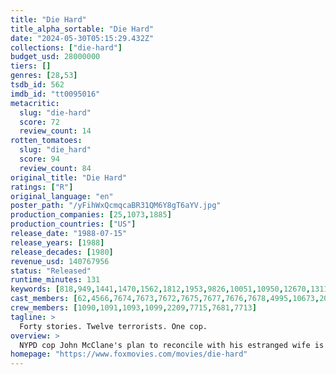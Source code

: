 ```yaml
---
title: "Die Hard"
title_alpha_sortable: "Die Hard"
date: "2024-05-30T05:15:29.432Z"
collections: ["die-hard"]
budget_usd: 28000000
tiers: []
genres: [28,53]
tsdb_id: 562
imdb_id: "tt0095016"
metacritic:
  slug: "die-hard"
  score: 72
  review_count: 14
rotten_tomatoes:
  slug: "die_hard"
  score: 94
  review_count: 84
original_title: "Die Hard"
ratings: ["R"]
original_language: "en"
poster_path: "/yFihWxQcmqcaBR31QM6Y8gT6aYV.jpg"
production_companies: [25,1073,1885]
production_countries: ["US"]
release_date: "1988-07-15"
release_years: [1988]
release_decades: [1980]
revenue_usd: 140767956
status: "Released"
runtime_minutes: 131
keywords: [818,949,1441,1470,1562,1812,1953,9826,10051,10950,12670,13116,159710,162914,208289,219404,260283,299460]
cast_members: [62,4566,7674,7673,7672,7675,7677,7676,7678,4995,10673,2055]
crew_members: [1090,1091,1093,1099,2209,7715,7681,7713]
tagline: >
  Forty stories. Twelve terrorists. One cop.
overview: >
  NYPD cop John McClane's plan to reconcile with his estranged wife is thrown for a serious loop when, minutes after he arrives at her office, the entire building is overtaken by a group of terrorists. With little help from the LAPD, wisecracking McClane sets out to single-handedly rescue the hostages and bring the bad guys down.
homepage: "https://www.foxmovies.com/movies/die-hard"
---
```

